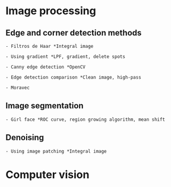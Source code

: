 # Image processing

## Edge and corner detection methods

    - Filtros de Haar *Integral image

    - Using gradient *LPF, gradient, delete spots

    - Canny edge detection *OpenCV

    - Edge detection comparison *Clean image, high-pass

    - Moravec

## Image segmentation

    - Girl face *ROC curve, region growing algorithm, mean shift

    

## Denoising

    - Using image patching *Integral image

# Computer vision

